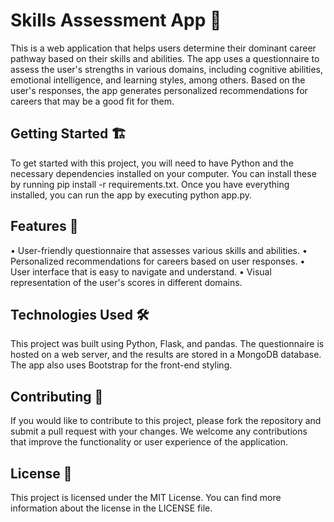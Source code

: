 
Skills Assessment App 🎉
===========================

This is a web application that helps users determine their dominant career pathway based on their skills and abilities. The app uses a questionnaire to assess the user's strengths in various domains, including cognitive abilities, emotional intelligence, and learning styles, among others. Based on the user's responses, the app generates personalized recommendations for careers that may be a good fit for them.

Getting Started 🏗️
-------------------

To get started with this project, you will need to have Python and the necessary dependencies installed on your computer. You can install these by running pip install -r requirements.txt. Once you have everything installed, you can run the app by executing python app.py.

Features 🌟
----------

• User-friendly questionnaire that assesses various skills and abilities.
• Personalized recommendations for careers based on user responses.
• User interface that is easy to navigate and understand.
• Visual representation of the user's scores in different domains.

Technologies Used 🛠️
-------------------

This project was built using Python, Flask, and pandas. The questionnaire is hosted on a web server, and the results are stored in a MongoDB database. The app also uses Bootstrap for the front-end styling.

Contributing 🤝
---------------

If you would like to contribute to this project, please fork the repository and submit a pull request with your changes. We welcome any contributions that improve the functionality or user experience of the application.

License 📄
------------

This project is licensed under the MIT License. You can find more information about the license in the LICENSE file.
